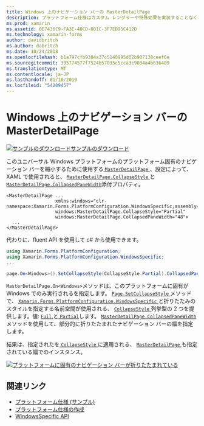 ```yaml
---
title: Windows 上のナビゲーション バーの MasterDetailPage
description: プラットフォーム仕様はカスタム レンダラーや特殊効果を実装することなく、特定のプラットフォームでのみ利用できる機能の使用を可能にします。 この記事では、MasterDetailPage のナビゲーション バーを折りたたみます Windows プラットフォームに固有の使用方法について説明します。
ms.prod: xamarin
ms.assetid: 0E7436C9-FA3E-40CD-801C-3F7ED95C412D
ms.technology: xamarin-forms
author: davidbritch
ms.author: dabritch
ms.date: 10/24/2018
ms.openlocfilehash: b1a797cfb9384a37c5140995d02b907138ceef6e
ms.sourcegitcommit: 395774577f7524b57035c5cca3c9034a4b636489
ms.translationtype: MT
ms.contentlocale: ja-JP
ms.lasthandoff: 01/10/2019
ms.locfileid: "54209457"
---
```

# <a name="masterdetailpage-navigation-bar-on-windows"></a>Windows 上のナビゲーション バーの MasterDetailPage

[![サンプルのダウンロード](~/media/shared/download.png)サンプルのダウンロード](https://developer.xamarin.com/samples/xamarin-forms/userinterface/platformspecifics/)

このユニバーサル Windows プラットフォームのプラットフォーム固有のナビゲーション バーを縮小するために使用する[ `MasterDetailPage` ](xref:Xamarin.Forms.MasterDetailPage)、設定によって、XAML で使用されると、 [ `MasterDetailPage.CollapseStyle` ](xref:Xamarin.Forms.PlatformConfiguration.WindowsSpecific.MasterDetailPage.CollapseStyleProperty)と[ `MasterDetailPage.CollapsedPaneWidth`](xref:Xamarin.Forms.PlatformConfiguration.WindowsSpecific.MasterDetailPage.CollapsedPaneWidthProperty)添付プロパティ。

```xaml
<MasterDetailPage ...
                  xmlns:windows="clr-namespace:Xamarin.Forms.PlatformConfiguration.WindowsSpecific;assembly=Xamarin.Forms.Core"
                  windows:MasterDetailPage.CollapseStyle="Partial"
                  windows:MasterDetailPage.CollapsedPaneWidth="48">
  ...
</MasterDetailPage>

```

代わりに、fluent API を使用して c# から使用できます。

```csharp
using Xamarin.Forms.PlatformConfiguration;
using Xamarin.Forms.PlatformConfiguration.WindowsSpecific;
...

page.On<Windows>().SetCollapseStyle(CollapseStyle.Partial).CollapsedPaneWidth(148);
```

`MasterDetailPage.On<Windows>`メソッドは、このプラットフォームに固有が Windows でのみ実行されるを指定します。 [ `Page.SetCollapseStyle` ](xref:Xamarin.Forms.PlatformConfiguration.WindowsSpecific.MasterDetailPage.SetCollapseStyle(Xamarin.Forms.IPlatformElementConfiguration{Xamarin.Forms.PlatformConfiguration.Windows,Xamarin.Forms.MasterDetailPage},Xamarin.Forms.PlatformConfiguration.WindowsSpecific.CollapseStyle))メソッドで、 [ `Xamarin.Forms.PlatformConfiguration.WindowsSpecific` ](xref:Xamarin.Forms.PlatformConfiguration.WindowsSpecific)と折りたたみのスタイルを指定する名前空間が使用される、 [ `CollapseStyle` ](xref:Xamarin.Forms.PlatformConfiguration.WindowsSpecific.CollapseStyle)列挙型の 2 つを提供します。値: [ `Full` ](xref:Xamarin.Forms.PlatformConfiguration.WindowsSpecific.CollapseStyle.Full)と[ `Partial`](xref:Xamarin.Forms.PlatformConfiguration.WindowsSpecific.CollapseStyle.Partial)します。 [ `MasterDetailPage.CollapsedPaneWidth` ](xref:Xamarin.Forms.PlatformConfiguration.WindowsSpecific.MasterDetailPage.CollapsedPaneWidth(Xamarin.Forms.IPlatformElementConfiguration{Xamarin.Forms.PlatformConfiguration.Windows,Xamarin.Forms.MasterDetailPage},System.Double))メソッドを使用して、部分的に折りたたまれたナビゲーション バーの幅を指定します。

結果は、指定されたを[ `CollapseStyle` ](xref:Xamarin.Forms.PlatformConfiguration.WindowsSpecific.CollapseStyle)に適用される、 [ `MasterDetailPage` ](xref:Xamarin.Forms.MasterDetailPage)も指定されている幅でのインスタンス。

[![](masterdetailpage-navigation-bar-images/collapsed-navigation-bar.png "プラットフォームに固有のナビゲーション バーが折りたたまれている")](masterdetailpage-navigation-bar-images/collapsed-navigation-bar-large.png#lightbox "プラットフォームに固有のナビゲーション バーが折りたたまれています。")

## <a name="related-links"></a>関連リンク

- [プラットフォーム仕様 (サンプル)](https://developer.xamarin.com/samples/xamarin-forms/userinterface/platformspecifics/)
- [プラットフォーム仕様の作成](~/xamarin-forms/platform/platform-specifics/index.md#creating-platform-specifics)
- [WindowsSpecific API](xref:Xamarin.Forms.PlatformConfiguration.WindowsSpecific)
